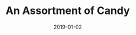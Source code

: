 ---
title: An Assortment of Candy
date: 2019-01-02
tags:
  - assortment
mainImageFilename: candy_assorted
mainImageTitle: An Assortment of Candy
---